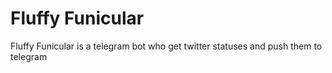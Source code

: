 # Fluffy Funicular
Fluffy Funicular is a telegram bot who get twitter statuses and push them to telegram
